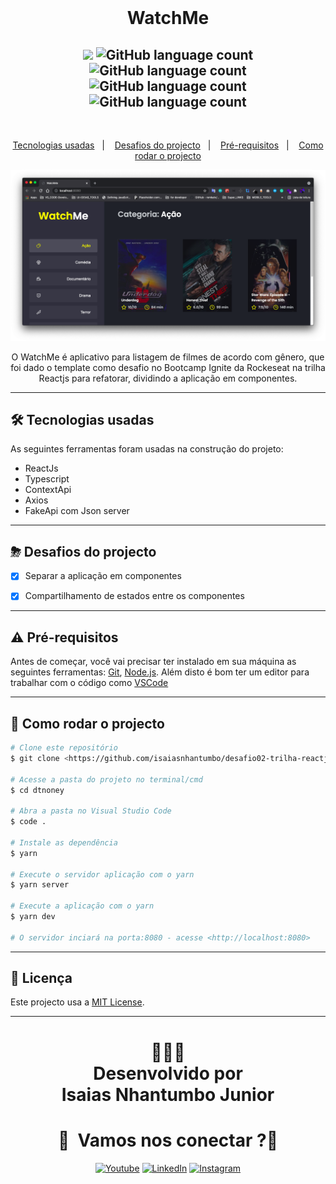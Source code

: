 <br/>
<h1 align="center">
   Watch<span>Me</span>
</h1>

<h2 align="center"> 
<img src="https://img.shields.io/badge/Status-Termidado-green">
<img alt="GitHub language count" src="https://img.shields.io/github/languages/count/isaiasnhantumbo/desafio02-trilha-reactjs">

<img alt="GitHub language count" src="https://img.shields.io/github/languages/top/isaiasnhantumbo/desafio02-trilha-reactjs">

<img alt="GitHub language count" src="https://img.shields.io/github/repo-size/isaiasnhantumbo/desafio02-trilha-reactjs">
<img alt="GitHub language count" src="https://img.shields.io/github/license/isaiasnhantumbo/desafio02-trilha-reactjs">
</h2>
<br>

<p align="center">
<a href="#-tecnologias-usadas">Tecnologias usadas</a>&nbsp;&nbsp;&nbsp;|&nbsp;&nbsp;&nbsp;
<a href="#-desafios-do-projecto">Desafios do projecto</a>&nbsp;&nbsp;&nbsp;|&nbsp;&nbsp;&nbsp;
<a href="#-pré-requisitos">Pré-requisitos</a>&nbsp;&nbsp;&nbsp;|&nbsp;&nbsp;&nbsp;
<a href="#-como-rodar-o-projecto">Como rodar o projecto</a>
</p>
<p align="center">
    <img src ="./.github/assets/print.png" > 
</p>
<p align="center">
O <span>WatchMe</span> é aplicativo para listagem de filmes de acordo com gênero,  que foi dado o template como desafio no Bootcamp Ignite da Rockeseat na trilha Reactjs para refatorar, dividindo a aplicação em componentes.
<!-- <p align="center">
    <img src ="./.github/assets/ezgif.gif" - gif > 
</p> -->
<!-- <h1 align="center"><a target="_blank" href="https://letmeask-3fc59.web.app/">Acessar Demonstração</a></h1> -->
<!-- 
## ✅ Features
  - [x] Adicionar Tra
  - [x] Criar sala
  - [x] Compartilhar código da sala
  - [x] Destacar a pergunta que esta a ser a respondida
  - [x] Eliminar pergunta
  - [x] Encerrar sala -->





<p align="center">
  <!-- <img src = "http://i.imgur.com/0iorG20.png" width=700> -->
</p>

---
## 🛠 Tecnologias usadas

As seguintes ferramentas foram usadas na construção do projeto:


- ReactJs
- Typescript
- ContextApi
- Axios
- FakeApi com Json server


---

## ⛈  Desafios do projecto
  - [x] Separar a aplicação em componentes 
  - [x] Compartilhamento de estados entre os componentes 
 

---

## ⚠ Pré-requisitos

Antes de começar, você vai precisar ter instalado em sua máquina as seguintes ferramentas:
[Git](https://git-scm.com), [Node.js](https://nodejs.org/en/). 
Além disto é bom ter um editor para trabalhar com o código como [VSCode](https://code.visualstudio.com/)

---
## 🎲 Como rodar o projecto

```bash
# Clone este repositório
$ git clone <https://github.com/isaiasnhantumbo/desafio02-trilha-reactjs.git>

# Acesse a pasta do projeto no terminal/cmd
$ cd dtnoney

# Abra a pasta no Visual Studio Code
$ code .

# Instale as dependência
$ yarn

# Execute o servidor aplicação com o yarn
$ yarn server

# Execute a aplicação com o yarn
$ yarn dev

# O servidor inciará na porta:8080 - acesse <http://localhost:8080>
```

---


## 📘 Licença
Este projecto usa a  [MIT License](LICENSE).
****
<h1 align="center">
👨🏽‍🏫 
<br>
Desenvolvido por
<br>
 Isaias Nhantumbo Junior
</h1>
</p>
<h1 align="center"> 🤝 &nbsp;Vamos nos conectar ?👨 </h1>

<p align="center">
<a href="https://www.youtube.com/channel/UCOyeYkH0MwJ6RrXTcEFFdAQ?view_as=subscriber"><img alt="Youtube" src="https://img.shields.io/badge/Channel-Isaias_Nhantumbo-blue?style=flat-square&logo=youtube"></a>
<a href="https://www.linkedin.com/in/isaias-nhantumbo-junior-733bb619b/"><img alt="LinkedIn" src="https://img.shields.io/badge/LinkedIn-Isaias%20Nhantumbo%20Junior-green?style=flat-square&logo=linkedin"></a>
<a href="https://www.instagram.com/isaias_nhantumbo/"><img alt="Instagram" src="https://img.shields.io/badge/Instagram-isaiasnhantumbo_-blue??style=for-the-badge&logo=instagram"></a>
</p>




